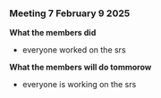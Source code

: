 ### Meeting 7 February 9 2025
**What the members did**
- everyone worked on the srs

**What the members will do tommorow**
- everyone is working on the srs